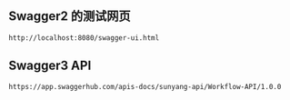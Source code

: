 ## Swagger2 的测试网页
``http://localhost:8080/swagger-ui.html``

## Swagger3 API
```https://app.swaggerhub.com/apis-docs/sunyang-api/Workflow-API/1.0.0```